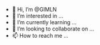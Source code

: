 - 👋 Hi, I’m @GIMLN
- 👀 I’m interested in ...
- 🌱 I’m currently learning ...
- 💞️ I’m looking to collaborate on ...
- 📫 How to reach me ...

<!---
GIMLN/GIMLN is a ✨ special ✨ repository because its `README.md` (this file) appears on your GitHub profile.
You can click the Preview link to take a look at your changes.
--->
